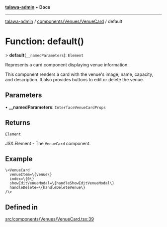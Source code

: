 [**talawa-admin**](../../../../README.md) • **Docs**

***

[talawa-admin](../../../../modules.md) / [components/Venues/VenueCard](../README.md) / default

# Function: default()

\> **default**(`__namedParameters`): `Element`

Represents a card component displaying venue information.

This component renders a card with the venue's image, name, capacity, and description.
It also provides buttons to edit or delete the venue.

## Parameters

• **\_\_namedParameters**: `InterfaceVenueCardProps`

## Returns

`Element`

JSX.Element - The `VenueCard` component.

## Example

```tsx
\<VenueCard
  venueItem=\{venue\}
  index=\{0\}
  showEditVenueModal=\{handleShowEditVenueModal\}
  handleDelete=\{handleDeleteVenue\}
/\>
```

## Defined in

[src/components/Venues/VenueCard.tsx:39](https://github.com/PalisadoesFoundation/talawa-admin/blob/c49a58cefb47697eb25ed53aa1ef6d685c772d3e/src/components/Venues/VenueCard.tsx#L39)
